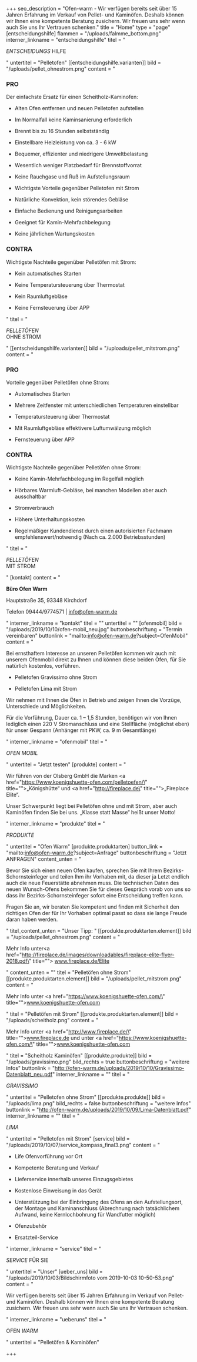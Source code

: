 +++
seo_description = "Ofen-warm - Wir verfügen bereits seit über 15 Jahren Erfahrung im Verkauf von Pellet- und Kaminöfen. Deshalb können wir Ihnen eine kompetente Beratung zusichern. Wir freuen uns sehr wenn auch Sie uns Ihr Vertrauen schenken."
title = "Home"
type = "page"
[entscheidungshilfe]
flammen = "/uploads/falmme_bottom.png"
interner_linkname = "entscheidungshilfe"
titel = "<p><em>ENTSCHEIDUNGS</em> HILFE</p>"
untertitel = "Pelletofen"
[[entscheidungshilfe.varianten]]
bild = "/uploads/pellet_ohnestrom.png"
content = "<h3>PRO</h3><p>Der einfachste Ersatz für einen Scheitholz-Kaminofen:</p><ul><li><p>Alten Ofen entfernen und neuen Pelletofen aufstellen</p></li><li><p>Im Normalfall keine Kaminsanierung erforderlich</p></li><li><p>Brennt bis zu 16 Stunden selbstständig</p></li><li><p>Einstellbare Heizleistung von ca. 3 - 6 kW</p></li><li><p>Bequemer, effizienter und niedrigere Umweltbelastung</p></li><li><p>Wesentlich weniger Platzbedarf für Brennstoffvorrat</p></li><li><p>Keine Rauchgase und Ruß im Aufstellungsraum</p></li><li><p>Wichtigste Vorteile gegenüber Pelletofen mit Strom</p></li><li><p>Natürliche Konvektion, kein störendes Gebläse</p></li><li><p>Einfache Bedienung und Reinigungsarbeiten</p></li><li><p>Geeignet für Kamin-Mehrfachbelegung</p></li><li><p>Keine jährlichen Wartungskosten</p></li></ul><h3>CONTRA</h3><p>Wichtigste Nachteile gegenüber Pelletöfen mit Strom:</p><ul><li><p>Kein automatisches Starten</p></li><li><p>Keine Temperatursteuerung über Thermostat</p></li><li><p>Kein Raumluftgebläse</p></li><li><p>Keine Fernsteuerung über APP</p></li></ul>"
titel = "<p><em>PELLETÖFEN</em><br>OHNE STROM</p>"
[[entscheidungshilfe.varianten]]
bild = "/uploads/pellet_mitstrom.png"
content = "<h3>PRO</h3><p>Vorteile gegenüber Pelletöfen ohne Strom:</p><ul><li><p>Automatisches Starten</p></li><li><p>Mehrere Zeitfenster mit unterschiedlichen Temperaturen einstellbar</p></li><li><p>Temperatursteuerung über Thermostat</p></li><li><p>Mit Raumluftgebläse effektivere Luftumwälzung möglich</p></li><li><p>Fernsteuerung über APP</p></li></ul><h3>CONTRA</h3><p>Wichtigste Nachteile gegenüber Pelletöfen ohne Strom:</p><ul><li><p>Keine Kamin-Mehrfachbelegung im Regelfall möglich</p></li><li><p>Hörbares Warmluft-Gebläse, bei manchen Modellen aber auch ausschaltbar</p></li><li><p>Stromverbrauch</p></li><li><p>Höhere Unterhaltungskosten </p></li><li><p>Regelmäßiger Kundendienst durch einen autorisierten Fachmann empfehlenswert/notwendig (Nach ca. 2.000 Betriebsstunden)</p></li></ul>"
titel = "<p><em>PELLETÖFEN</em><br>MIT STROM</p>"
[kontakt]
content = "<p><strong>Büro Ofen Warm</strong></p><p>Hauptstraße 35, 93348 Kirchdorf</p><p>Telefon 09444/9774571 | info@ofen-warm.de</p>"
interner_linkname = "kontakt"
titel = ""
untertitel = ""
[ofenmobil]
bild = "/uploads/2019/10/10/ofen-mobil_neu.jpg"
buttonbeschriftung = "Termin vereinbaren"
buttonlink = "mailto:info@ofen-warm.de?subject=OfenMobil"
content = "<p>Bei ernsthaftem Interesse an unseren Pelletöfen kommen wir auch mit unserem Ofenmobil direkt zu Ihnen und können diese beiden Öfen, für Sie natürlich kostenlos, vorführen.</p><ul><li><p>Pelletofen Gravissimo ohne Strom</p></li><li><p>Pelletofen Lima mit Strom</p></li></ul><p>Wir nehmen mit Ihnen die Öfen in Betrieb und zeigen Ihnen die Vorzüge, Unterschiede und Möglichkeiten.</p><p>Für die Vorführung, Dauer ca. 1 – 1,5 Stunden, benötigen wir von Ihnen lediglich einen 220 V Stromanschluss und eine Stellfläche (möglichst eben) für unser Gespann (Anhänger mit PKW, ca. 9 m Gesamtlänge)</p>"
interner_linkname = "ofenmobil"
titel = "<p><em>OFEN MOBIL</em></p>"
untertitel = "Jetzt testen"
[produkte]
content = "<p>Wir führen von der Olsberg GmbH die Marken <a href=\"https://www.koenigshuette-ofen.com/pelletoefen/\" title=\"\">„Königshütte“</a> und <a href=\"http://fireplace.de\" title=\"\">„Fireplace Elite“</a>.</p><p>Unser Schwerpunkt liegt bei Pelletöfen ohne und mit Strom, aber auch Kaminöfen finden Sie bei uns. „Klasse statt Masse“ heißt unser Motto!</p>"
interner_linkname = "produkte"
titel = "<p><em>PRODUKTE</em></p>"
untertitel = "Ofen Warm"
[produkte.produktarten]
button_link = "mailto:info@ofen-warm.de?subject=Anfrage"
buttonbeschriftung = "Jetzt ANFRAGEN"
content_unten = "<p>Bevor Sie sich einen neuen Ofen kaufen, sprechen Sie mit Ihrem Bezirks-Schornsteinfeger und teilen Ihm ihr Vorhaben mit, da dieser ja Letzt endlich auch die neue Feuerstätte abnehmen muss. Die technischen Daten des neuen Wunsch-Ofens bekommen Sie für dieses Gespräch vorab von uns so dass ihr Bezirks-Schornsteinfeger sofort eine Entscheidung treffen kann.</p><p>Fragen Sie an, wir beraten Sie kompetent und finden mit Sicherheit den richtigen Ofen der für Ihr Vorhaben optimal passt so dass sie lange Freude daran haben werden.</p>"
titel_content_unten = "Unser Tipp: "
[[produkte.produktarten.element]]
bild = "/uploads/pellet_ohnestrom.png"
content = "<p>Mehr Info unter<a href=\"http://fireplace.de/images/downloadables/fireplace-elite-flyer-2018.pdf\" title=\"\"> www.fireplace.de/Elite</a></p>"
content_unten = ""
titel = "Pelletöfen ohne Strom"
[[produkte.produktarten.element]]
bild = "/uploads/pellet_mitstrom.png"
content = "<p>Mehr Info unter <a href=\"https://www.koenigshuette-ofen.com/\" title=\"\">www.koenigshuette-ofen.com</a></p>"
titel = "Pelletöfen mit Strom"
[[produkte.produktarten.element]]
bild = "/uploads/scheitholz.png"
content = "<p>Mehr Info unter <a href=\"http://www.fireplace.de/\" title=\"\">www.fireplace.de</a> und unter <a href=\"https://www.koenigshuette-ofen.com/\" title=\"\">www.koenigshuette-ofen.com</a></p>"
titel = "Scheitholz Kaminöfen"
[[produkte.produkte]]
bild = "/uploads/gravissimo.png"
bild_rechts = true
buttonbeschriftung = "weitere Infos"
buttonlink = "http://ofen-warm.de/uploads/2019/10/10/Gravissimo-Datenblatt_neu.pdf"
interner_linkname = ""
titel = "<p><em>GRAVISSIMO</em></p>"
untertitel = "Pelletofen ohne Strom"
[[produkte.produkte]]
bild = "/uploads/lima.png"
bild_rechts = false
buttonbeschriftung = "weitere Infos"
buttonlink = "http://ofen-warm.de/uploads/2019/10/09/Lima-Datenblatt.pdf"
interner_linkname = ""
titel = "<p><em>LIMA</em></p>"
untertitel = "Pelletofen mit Strom"
[service]
bild = "/uploads/2019/10/07/service_kompass_final3.png"
content = "<ul><li><p>Life Ofenvorführung vor Ort</p></li><li><p>Kompetente Beratung und Verkauf</p></li><li><p>Lieferservice innerhalb unseres Einzugsgebietes</p></li><li><p>Kostenlose Einweisung in das Gerät</p></li><li><p>Unterstützung bei der Einbringung des Ofens an den Aufstellungsort, der Montage und Kaminanschluss (Abrechnung nach tatsächlichem Aufwand, keine Kernlochbohrung für Wandfutter möglich)</p></li><li><p>Ofenzubehör </p></li><li><p>Ersatzteil-Service</p></li></ul>"
interner_linkname = "service"
titel = "<p><em>SERVICE</em> FÜR SIE</p>"
untertitel = "Unser"
[ueber_uns]
bild = "/uploads/2019/10/03/Bildschirmfoto vom 2019-10-03 10-50-53.png"
content = "<p>Wir verfügen bereits seit über 15 Jahren Erfahrung im Verkauf von Pellet- und Kaminöfen. Deshalb können wir Ihnen eine kompetente Beratung zusichern. Wir freuen uns sehr wenn auch Sie uns Ihr Vertrauen schenken.</p>"
interner_linkname = "ueberuns"
titel = "<p>OFEN <em>WARM</em></p>"
untertitel = "Pelletöfen & Kaminöfen"

+++
